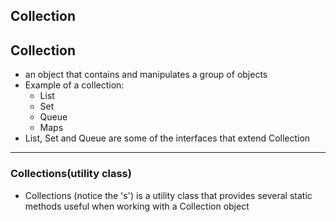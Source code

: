 ## Collection 

## Collection
- an object that contains and manipulates a group of objects
- Example of a collection:
    - List
    - Set
    - Queue
    - Maps
- List, Set and Queue are some of the interfaces that extend Collection
_____________________________

### Collections(utility class)
- Collections (notice the 's') is a utility class that provides several static methods useful when working with
a Collection object
